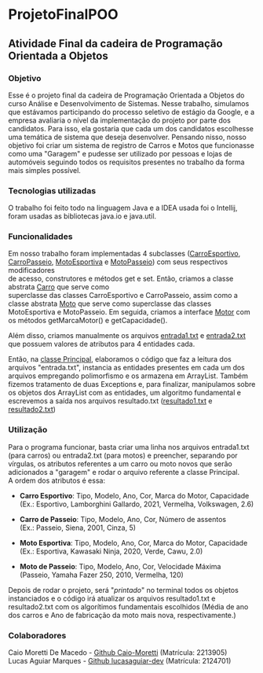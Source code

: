 # ProjetoFinalPOO
## Atividade Final da cadeira de Programação Orientada a Objetos
### Objetivo
Esse é o projeto final da cadeira de Programação Orientada a Objetos do curso 
Análise e Desenvolvimento de Sistemas. Nesse trabalho, simulamos que 
estávamos participando do processo seletivo de estágio da Google, e a empresa 
avaliaria o nível da implementação do projeto por parte dos candidatos.  Para isso, 
ela gostaria que cada um dos candidatos escolhesse uma temática de sistema que 
deseja desenvolver. Pensando nisso, nosso objetivo foi criar um sistema de 
registro de Carros e Motos que funcionasse como uma "Garagem" e pudesse ser 
utilizado por pessoas e lojas de automóveis seguindo todos os requisitos presentes 
no trabalho da forma mais simples possível.


### Tecnologias utilizadas
O trabalho foi feito todo na linguagem Java e a IDEA usada foi o Intellij, foram usadas as bibliotecas java.io e java.util.



### Funcionalidades
Em nosso trabalho foram implementadas 4 subclasses ([CarroEsportivo](src/CarroEsportivo.java), [CarroPasseio](src/CarroPasseio.java), 
[MotoEsportiva](src/MotoEsportiva.java) e [MotoPasseio](src/MotoPasseio.java)) com  seus respectivos modificadores  
de acesso, construtores e métodos get e set.  Então, criamos a classe abstrata [Carro](src/Carro) que serve como  
superclasse das classes CarroEsportivo e CarroPasseio, assim como a classe abstrata [Moto](src/Moto.java)  que serve 
como  superclasse  das classes MotoEsportiva e MotoPasseio.  Em seguida, criamos a interface [Motor](src/Motor.java) 
com os  métodos getMarcaMotor() e getCapacidade().

Além disso, criamos manualmente os arquivos [entrada1.txt](entrada1.txt) e [entrada2.txt](entrada2.txt) que possuem 
valores de atributos para 4 entidades cada.

Então, na [classe Principal](src/Principal.java), elaboramos o código que faz a leitura dos arquivos "entrada.txt", 
instancia as entidades presentes em cada um dos arquivos empregando polimorfismo e os armazena em ArrayList. 
Também fizemos tratamento de duas Exceptions e, para finalizar, manipulamos sobre os objetos dos ArrayList com as 
entidades, um algoritmo fundamental e escrevemos a saída nos arquivos resultado.txt ([resultado1.txt](resultado1.txt) 
e [resultado2.txt](resultado2.txt))

### Utilização
Para o programa funcionar, basta criar uma linha nos arquivos entrada1.txt (para carros) ou entrada2.txt (para motos) e 
preencher, separando por  vírgulas, os atributos referentes a um carro ou moto novos que serão adicionados a 
"garagem" e rodar o arquivo referente a classe Principal.  
A ordem dos atributos é essa:
- **Carro Esportivo**: Tipo, Modelo, Ano, Cor, Marca do Motor, Capacidade  
(Ex.: Esportivo, Lamborghini Gallardo, 2021, Vermelha, Volkswagen, 2.6)


- **Carro de Passeio**: Tipo, Modelo, Ano, Cor, Número de assentos  
(Ex.: Passeio, Siena, 2001, Cinza, 5)


- **Moto Esportiva**: Tipo, Modelo, Ano, Cor, Marca do Motor, Capacidade  
(Ex.: Esportiva, Kawasaki Ninja, 2020, Verde, Cawu, 2.0)


- **Moto de Passeio**: Tipo, Modelo, Ano, Cor, Velocidade Máxima  
(Passeio, Yamaha Fazer 250, 2010, Vermelha, 120)


Depois de rodar o projeto, será "*printado*" no terminal todos os objetos instanciados e o código irá atualizar os 
arquivos resultado1.txt e resultado2.txt com os algorítimos fundamentais escolhidos (Média de ano dos carros e 
Ano de fabricação da moto mais nova, respectivamente.)


### Colaboradores
Caio Moretti De Macedo - [Github Caio-Moretti](https://github.com/Caio-Moretti) (Matrícula: 2213905)  
Lucas Aguiar Marques - [Github lucasaguiar-dev](https://github.com/lucasaguiar-dev) (Matrícula: 2124701)
